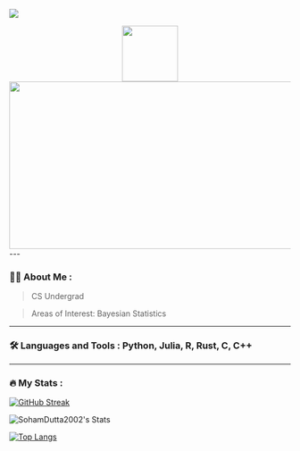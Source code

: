 ![](https://komarev.com/ghpvc/?username=SohamDutta2002)
<div id="header" align="center">
  <img src="https://media.giphy.com/media/M9gbBd9nbDrOTu1Mqx/giphy.gif" width="100"/>
</div>
<div align="center">
  <img src="https://media.giphy.com/media/dWesBcTLavkZuG35MI/giphy.gif" width="600" height="300"/>
</div>
---

### :woman_technologist: About Me :
> CS Undergrad

> Areas of Interest: Bayesian Statistics
---

### :hammer_and_wrench: Languages and Tools :  Python, Julia, R, Rust, C, C++


---

### :fire: My Stats :
[![GitHub Streak](http://github-readme-streak-stats.herokuapp.com?user=SohamDutta2002&theme=dark&background=000000)](https://git.io/streak-stats)   

![SohamDutta2002's Stats](https://github-readme-stats.vercel.app/api?username=SohamDutta2002&theme=prussian&show_icons=true&hide_border=false&count_private=true)


[![Top Langs](https://github-readme-stats.vercel.app/api/top-langs/?username=SohamDutta2002)](https://github.com/anuraghazra/github-readme-stats)
